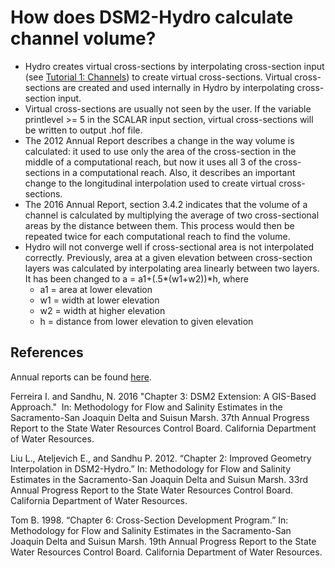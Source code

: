 # How does DSM2-Hydro calculate channel volume?

-   Hydro creates virtual cross-sections by interpolating cross-section
    input (see [Tutorial 1: Channels](../tutorials/Tutorial_1_Channels.md))
    to create virtual cross-sections. Virtual cross-sections are created
    and used internally in Hydro by interpolating cross-section input.
-   Virtual cross-sections are usually not seen by the user. If the
    variable printlevel \>= 5 in the SCALAR input section, virtual
    cross-sections will be written to output .hof file.
-   The 2012 Annual Report describes a change in the way volume is
    calculated: it used to use only the area of the cross-section in the
    middle of a computational reach, but now it uses all 3 of the
    cross-sections in a computational reach. Also, it describes an
    important change to the longitudinal interpolation used to create
    virtual cross-sections.
-   The 2016 Annual Report, section 3.4.2 indicates that the volume of a
    channel is calculated by multiplying the average of two
    cross-sectional areas by the distance between them. This process
    would then be repeated twice for each computational reach to find
    the volume.
-   Hydro will not converge well if cross-sectional area is not
    interpolated correctly. Previously, area at a given elevation
    between cross-section layers was calculated by interpolating area
    linearly between two layers. It has been changed to a =
    a1+(.5\*(w1+w2))\*h, where
    -   a1 = area at lower elevation
    -   w1 = width at lower elevation
    -   w2 = width at higher elevation
    -   h = distance from lower elevation to given elevation

## References

Annual reports can be found [here](https://data.cnra.ca.gov/dataset/methodology-for-flow-and-salinity-estimates-in-the-sacramento-san-joaquin-delta-and-suisun-marsh).

Ferreira I. and Sandhu, N. 2016 "Chapter 3: DSM2 Extension: A GIS-Based
Approach."  In: Methodology for Flow and Salinity Estimates in the
Sacramento-San Joaquin Delta and Suisun Marsh. 37th Annual Progress
Report to the State Water Resources Control Board. California Department
of Water Resources.

Liu L., Ateljevich E., and Sandhu P. 2012. “Chapter 2: Improved Geometry
Interpolation in DSM2-Hydro.” In: Methodology for Flow and Salinity
Estimates in the Sacramento-San Joaquin Delta and Suisun Marsh. 33rd
Annual Progress Report to the State Water Resources Control Board.
California Department of Water Resources.

Tom B. 1998. “Chapter 6: Cross-Section Development Program.” In:
Methodology for Flow and Salinity Estimates in the Sacramento-San
Joaquin Delta and Suisun Marsh. 19th Annual Progress Report to the State
Water Resources Control Board. California Department of Water Resources.
